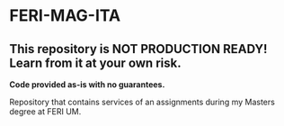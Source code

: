 # FERI-MAG-ITA

## **This repository is NOT PRODUCTION READY! Learn from it at your own risk.**

**Code provided as-is with no guarantees.**

Repository that contains services of an assignments during my Masters degree at FERI UM. 
